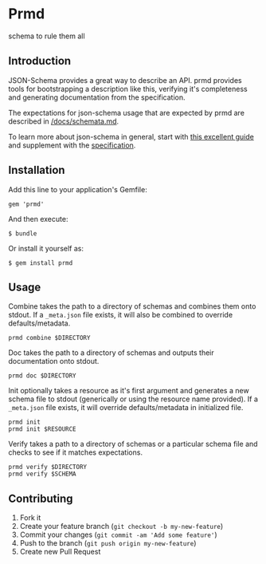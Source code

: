 # Prmd

schema to rule them all

## Introduction

JSON-Schema provides a great way to describe an API. prmd provides tools for bootstrapping a description like this, verifying it's completeness and generating documentation from the specification.

The expectations for json-schema usage that are expected by prmd are described in [/docs/schemata.md](/docs/schemata.md).

To learn more about json-schema in general, start with [this excellent guide](http://spacetelescope.github.io/understanding-json-schema/) and supplement with the [specification](http://json-schema.org/documentation.html).

## Installation

Add this line to your application's Gemfile:

    gem 'prmd'

And then execute:

    $ bundle

Or install it yourself as:

    $ gem install prmd

## Usage

Combine takes the path to a directory of schemas and combines them onto stdout. If a `_meta.json` file exists, it will also be combined to override defaults/metadata.

```
prmd combine $DIRECTORY
```

Doc takes the path to a directory of schemas and outputs their documentation onto stdout.

```
prmd doc $DIRECTORY
```

Init optionally takes a resource as it's first argument and generates a new schema file to stdout (generically or using the resource name provided). If a `_meta.json` file exists, it will override defaults/metadata in initialized file.

```
prmd init
prmd init $RESOURCE
```

Verify takes a path to a directory of schemas or a particular schema file and checks to see if it matches expectations.

```
prmd verify $DIRECTORY
prmd verify $SCHEMA
```

## Contributing

1. Fork it
2. Create your feature branch (`git checkout -b my-new-feature`)
3. Commit your changes (`git commit -am 'Add some feature'`)
4. Push to the branch (`git push origin my-new-feature`)
5. Create new Pull Request
